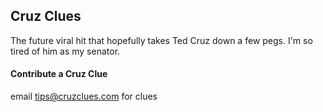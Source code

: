 ## Cruz Clues
The future viral hit that hopefully takes Ted Cruz down a few pegs. I'm so tired of him as my senator.



#### Contribute a Cruz Clue
email tips@cruzclues.com for clues
